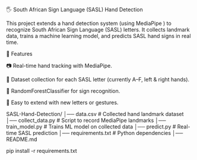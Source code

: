 🖐️ South African Sign Language (SASL) Hand Detection

This project extends a hand detection system (using MediaPipe
) to recognize South African Sign Language (SASL) letters.
It collects landmark data, trains a machine learning model, and predicts SASL hand signs in real time.

🚀 Features

📷 Real-time hand tracking with MediaPipe.

📝 Dataset collection for each SASL letter (currently A–F, left & right hands).

🤖 RandomForestClassifier for sign recognition.

🔄 Easy to extend with new letters or gestures.


SASL-Hand-Detection/
│── data.csv                # Collected hand landmark dataset
│── collect_data.py         # Script to record MediaPipe landmarks
│── train_model.py          # Trains ML model on collected data
│── predict.py              # Real-time SASL prediction
│── requirements.txt        # Python dependencies
│── README.md   

pip install -r requirements.txt
